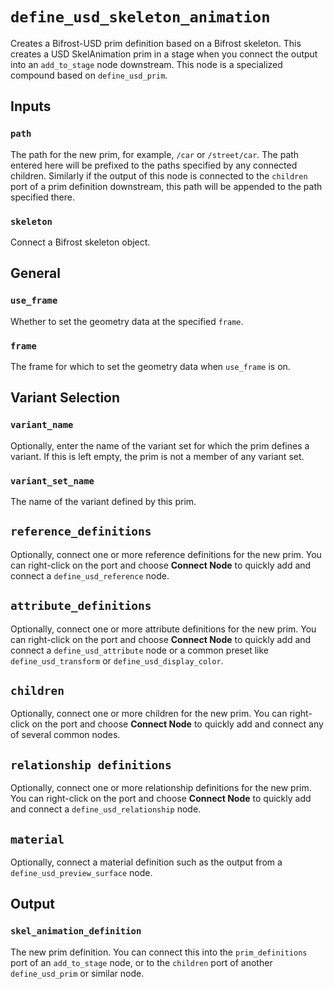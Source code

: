 # `define_usd_skeleton_animation`

Creates a Bifrost-USD prim definition based on a Bifrost skeleton. This creates a USD SkelAnimation prim in a stage when you connect the output into an `add_to_stage` node downstream. This node is a specialized compound based on `define_usd_prim`.

## Inputs

### `path`

The path for the new prim, for example, `/car` or `/street/car`. The path entered here will be prefixed to the paths specified by any connected children. Similarly if the output of this node is connected to the `children` port of a prim definition downstream, this path will be appended to the path specified there.

### `skeleton`

Connect a Bifrost skeleton object.

## General

### `use_frame`

Whether to set the geometry data at the specified `frame`.

### `frame`

The frame for which to set the geometry data when `use_frame` is on.

## Variant Selection

### `variant_name`

Optionally, enter the name of the variant set for which the prim defines a variant. If this is left empty, the prim is not a member of any variant set.

### `variant_set_name`

The name of the variant defined by this prim.

## `reference_definitions`

Optionally, connect one or more reference definitions for the new prim. You can right-click on the port and choose **Connect Node** to quickly add and connect a `define_usd_reference` node.

## `attribute_definitions`

Optionally, connect one or more attribute definitions for the new prim. You can right-click on the port and choose **Connect Node** to quickly add and connect a `define_usd_attribute` node or a common preset like `define_usd_transform` or `define_usd_display_color`.

## `children`

Optionally, connect one or more children for the new prim.  You can right-click on the port and choose **Connect Node** to quickly add and connect any of several common nodes.

## `relationship definitions`

Optionally, connect one or more relationship definitions for the new prim. You can right-click on the port and choose **Connect Node** to quickly add and connect a `define_usd_relationship` node.

## `material`

Optionally, connect a material definition such as the output from a `define_usd_preview_surface` node.

## Output

### `skel_animation_definition`

The new prim definition. You can connect this into the `prim_definitions` port of an `add_to_stage` node, or to the `children` port of another `define_usd_prim` or similar node.
